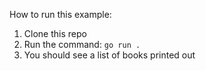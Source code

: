 How to run this example:

1) Clone this repo
2) Run the command: `go run .`
3) You should see a list of books printed out
